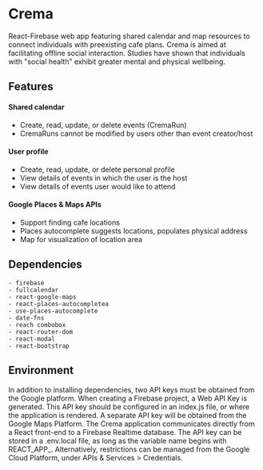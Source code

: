# Crema
React-Firebase web app featuring shared calendar and map resources to connect individuals with preexisting cafe plans.  Crema is aimed at facilitating offline social interaction.  Studies have shown that individuals with "social health" exhibit greater mental and physical wellbeing.

## Features

#### Shared calendar
- Create, read, update, or delete events (CremaRun)
- CremaRuns cannot be modified by users other than event creator/host

#### User profile
- Create, read, update, or delete personal profile
- View details of events in which the user is the host
- View details of events user would like to attend

#### Google Places & Maps APIs
- Support finding cafe locations
- Places autocomplete suggests locations, populates physical address
- Map for visualization of location area

## Dependencies
    - firebase
    - fullcalendar
    - react-google-maps
    - react-places-autocompletea
    - use-places-autocomplete
    - date-fns
    - reach combobox
    - react-router-dom
    - react-modal
    - react-bootstrap

## Environment

In addition to installing dependencies, two API keys must be obtained from the Google platform.  When creating a Firebase project, a Web API Key is generated.  This API key should be configured in an index.js file, or where the application is rendered.  A separate API key will be obtained from the Google Maps Platform. The Crema application communicates directly from a React front-end to a Firebase Realtime database.  The API key can be stored in a .env.local file, as long as the variable name begins with REACT_APP_.  Alternatively, restrictions can be managed from the Google Cloud Platform, under APIs & Services > Credentials.


